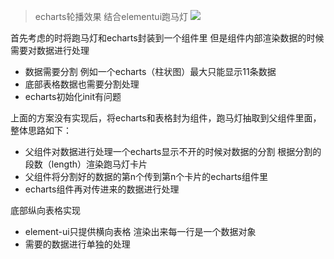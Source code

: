 > echarts轮播效果 结合elementui跑马灯
![](https://img2020.cnblogs.com/blog/2483371/202109/2483371-20210907223109296-356337396.png)



首先考虑的时将跑马灯和echarts封装到一个组件里 但是组件内部渲染数据的时候需要对数据进行处理

- 数据需要分割 例如一个echarts（柱状图）最大只能显示11条数据
- 底部表格数据也需要分割处理
- echarts初始化init有问题

上面的方案没有实现后，将echarts和表格封为组件，跑马灯抽取到父组件里面，整体思路如下：

- 父组件对数据进行处理一个echarts显示不开的时候对数据的分割 根据分割的段数（length）渲染跑马灯卡片
- 父组件将分割好的数据的第n个传到第n个卡片的echarts组件里
- echarts组件再对传进来的数据进行处理

底部纵向表格实现

- element-ui只提供横向表格 渲染出来每一行是一个数据对象
- 需要的数据进行单独的处理